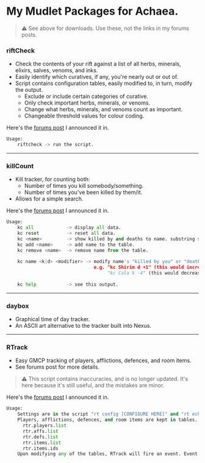 # My Mudlet Packages for Achaea.

> :warning: See above for downloads. Use these, not the links in my forums posts.

### riftCheck
- Check the contents of your rift against a list of all herbs, minerals, elixirs, salves, venoms, and inks.
- Easily identify which curatives, if any, you're nearly out or out of.
- Script contains configuration tables, easily modified to, in turn, modify the output.
  - Exclude or include certain categories of curative.
  - Only check important herbs, minerals, or venoms.
  - Change what herbs, minerals, and venoms count as important.
  - Changeable threshold values for colour coding.

Here's the [forums post](forums.achaea.com/discussion/7462/mudlet-rift-checker-easily-tell-what-youre-running-out-of) I announced it in.

```python
Usage:
    riftcheck -> run the script.
```

--------

### killCount
 - Kill tracker, for counting both:
   - Number of times you kill somebody/something.
   - Number of times you've been killed by them/it.
 - Allows for a simple search. 

Here's the [forums post](forums.achaea.com/discussion/7438/killcount-kill-tracker-for-mudlet) I announced it in.

```python
Usage:
    kc all            -> display all data.
    kc reset          -> reset all data.
    kc <name>         -> show killed by and deaths to name. substring search.
    kc add <name>     -> add name to the table.
    kc remove <name>  -> remove name from the table.
    
    kc name <k|d> <modifier> -> modify name's "killed by you" or "deaths to" count by the given modifier. this is for manual modifications.
                                e.g. "kc Shirim d +1" (this would increase the number of times you've killed Shirim by one.)
                                     "kc Cala k -4" (this would decrease the number of times you've died to Cala by four.)
                                     
    kc help           -> see this output.
```

--------

### daybox
 - Graphical time of day tracker.
 - An ASCII art alternative to the tracker built into Nexus.
 
--------

### RTrack
 - Easy GMCP tracking of players, afflictions, defences, and room items.
 - See forums post for more details.

> :warning: This script contains inaccuracies, and is no longer updated. It's here because it's still useful, and the mistakes are minor.

Here's the [forums post](forums.achaea.com/discussion/7397/rtrack-easy-gmcp-tracking-of-players-affs-defs-and-room-items) I announced it in.

```python
Usage:
    Settings are in the script "rt config [CONFIGURE HERE]" and "rt echo [CONFIGURE HERE]" for outputs.
    Players, afflictions, defences, and room items are kept in tables.
      rtr.players.list
      rtr.affs.list
      rtr.defs.list
      rtr.items.list
      rtr.items.ids
    Upon modifying any of the tables, RTrack will fire an event. Event names are detailed in the first config script.
```
